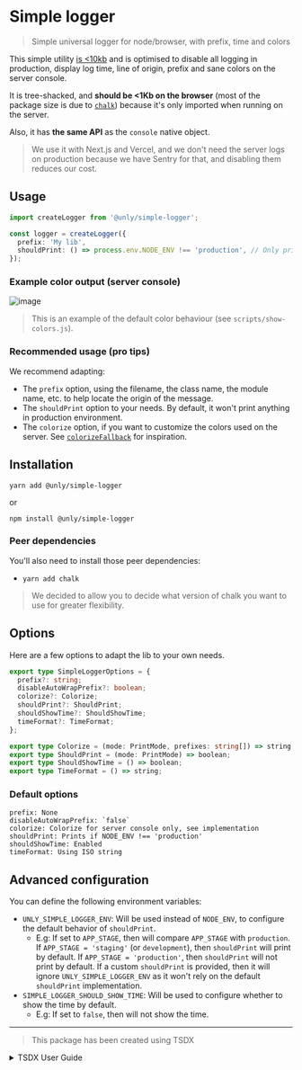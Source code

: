# Simple logger

> Simple universal logger for node/browser, with prefix, time and colors

This simple utility [is <10kb](https://bundlephobia.com/result?p=@unly/simple-logger@1.0.0-beta4) and is optimised to disable all logging in production, display log time, line of origin, prefix and sane colors on the server console.

It is tree-shacked, and **should be <1Kb on the browser** (most of the package size is due to [`chalk`](https://github.com/chalk/chalk/)) because it's only imported when running on the server.

Also, it has **the same API** as the `console` native object.

> We use it with Next.js and Vercel, and we don't need the server logs on production because we have Sentry for that, and disabling them reduces our cost.

## Usage

```ts
import createLogger from '@unly/simple-logger';

const logger = createLogger({
  prefix: 'My lib',
  shouldPrint: () => process.env.NODE_ENV !== 'production', // Only print in non-production env (default behavior)
});
```

### Example color output (server console)

![image](https://user-images.githubusercontent.com/3807458/117548250-3e016980-b034-11eb-94fb-8eb72016c558.png)

> This is an example of the default color behaviour (see `scripts/show-colors.js`).

### Recommended usage (pro tips)

We recommend adapting:
- The `prefix` option, using the filename, the class name, the module name, etc. to help locate the origin of the message.
- The `shouldPrint` option to your needs. By default, it won't print anything in production environment.
- The `colorize` option, if you want to customize the colors used on the server. See [`colorizeFallback`](./blob/main/src/simpleLogger.ts) for inspiration.

## Installation

`yarn add @unly/simple-logger`

or

`npm install @unly/simple-logger`

### Peer dependencies

You'll also need to install those peer dependencies:
- `yarn add chalk`

> We decided to allow you to decide what version of chalk you want to use for greater flexibility. 

## Options

Here are a few options to adapt the lib to your own needs.

```ts
export type SimpleLoggerOptions = {
  prefix?: string;
  disableAutoWrapPrefix?: boolean;
  colorize?: Colorize;
  shouldPrint?: ShouldPrint;
  shouldShowTime?: ShouldShowTime;
  timeFormat?: TimeFormat;
};

export type Colorize = (mode: PrintMode, prefixes: string[]) => string[];
export type ShouldPrint = (mode: PrintMode) => boolean;
export type ShouldShowTime = () => boolean;
export type TimeFormat = () => string;
```

### Default options

```
prefix: None
disableAutoWrapPrefix: `false`
colorize: Colorize for server console only, see implementation
shouldPrint: Prints if NODE_ENV !== 'production'
shouldShowTime: Enabled
timeFormat: Using ISO string
```

## Advanced configuration

You can define the following environment variables:

- `UNLY_SIMPLE_LOGGER_ENV`: Will be used instead of `NODE_ENV`, to configure the default behavior of `shouldPrint`. 
  - E.g: If set to `APP_STAGE`, then will compare `APP_STAGE` with `production`. 
    If `APP_STAGE = 'staging'` (or `development`), then `shouldPrint` will print by default.
    If `APP_STAGE = 'production'`, then `shouldPrint` will not print by default.
    If a custom `shouldPrint` is provided, then it will ignore `UNLY_SIMPLE_LOGGER_ENV` as it won't rely on the default `shouldPrint` implementation.
- `SIMPLE_LOGGER_SHOULD_SHOW_TIME`: Will be used to configure whether to show the time by default. 
  - E.g: If set to `false`, then will not show the time.

---

> This package has been created using TSDX

<details>
<summary>TSDX User Guide</summary>

# TSDX User Guide

Congrats! You just saved yourself hours of work by bootstrapping this project with TSDX. Let’s get you oriented with what’s here and how to use it.

> This TSDX setup is meant for developing libraries (not apps!) that can be published to NPM. If you’re looking to build a Node app, you could use `ts-node-dev`, plain `ts-node`, or simple `tsc`.

> If you’re new to TypeScript, checkout [this handy cheatsheet](https://devhints.io/typescript)

## Commands

TSDX scaffolds your new library inside `/src`.

To run TSDX, use:

```bash
npm start # or yarn start
```

This builds to `/dist` and runs the project in watch mode so any edits you save inside `src` causes a rebuild to `/dist`.

To do a one-off build, use `npm run build` or `yarn build`.

To run tests, use `npm test` or `yarn test`.

## Configuration

Code quality is set up for you with `prettier`, `husky`, and `lint-staged`. Adjust the respective fields in `package.json` accordingly.

### Jest

Jest tests are set up to run with `npm test` or `yarn test`.

### Bundle Analysis

[`size-limit`](https://github.com/ai/size-limit) is set up to calculate the real cost of your library with `npm run size` and visualize the bundle
with `npm run analyze`.

#### Setup Files

This is the folder structure we set up for you:

```txt
/src
  index.tsx       # EDIT THIS
/test
  blah.test.tsx   # EDIT THIS
.gitignore
package.json
README.md         # EDIT THIS
tsconfig.json
```

### Rollup

TSDX uses [Rollup](https://rollupjs.org) as a bundler and generates multiple rollup configs for various module formats and build settings.
See [Optimizations](#optimizations) for details.

### TypeScript

`tsconfig.json` is set up to interpret `dom` and `esnext` types, as well as `react` for `jsx`. Adjust according to your needs.

## Continuous Integration

### GitHub Actions

Two actions are added by default:

- `main` which installs deps w/ cache, lints, tests, and builds on all pushes against a Node and OS matrix
- `size` which comments cost comparison of your library on every pull request using [`size-limit`](https://github.com/ai/size-limit)

## Optimizations

Please see the main `tsdx` [optimizations docs](https://github.com/palmerhq/tsdx#optimizations). In particular, know that you can take advantage of
development-only optimizations:

```js
// ./types/index.d.ts
declare
var __DEV__: boolean;

// inside your code...
if (__DEV__) {
  console.log('foo');
}
```

You can also choose to install and use [invariant](https://github.com/palmerhq/tsdx#invariant) and [warning](https://github.com/palmerhq/tsdx#warning)
functions.

## Module Formats

CJS, ESModules, and UMD module formats are supported.

The appropriate paths are configured in `package.json` and `dist/index.js` accordingly. Please report if any issues are found.

## Named Exports

Per Palmer Group guidelines, [always use named exports.](https://github.com/palmerhq/typescript#exports) Code split inside your React app instead of your React
library.

## Including Styles

There are many ways to ship styles, including with CSS-in-JS. TSDX has no opinion on this, configure how you like.

For vanilla CSS, you can include it at the root directory and add it to the `files` section in your `package.json`, so that it can be imported separately by
your users and run through their bundler's loader.

## Publishing to NPM

We recommend using [np](https://github.com/sindresorhus/np).

</details>
